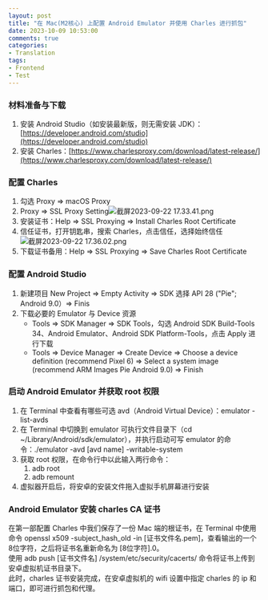 ```yaml
---
layout: post
title: "在 Mac(M2核心) 上配置 Android Emulator 并使用 Charles 进行抓包"
date: 2023-10-09 10:53:00
comments: true
categories: 
- Translation
tags:
- Frontend
- Test
---
```


### 材料准备与下载
1. 安装 Android Studio（如安装最新版，则无需安装 JDK）：[https://developer.android.com/studio](https://developer.android.com/studio)
2. 安装 Charles：[https://www.charlesproxy.com/download/latest-release/](https://www.charlesproxy.com/download/latest-release/)
### 配置 Charles

1. 勾选 Proxy => macOS Proxy
2. Proxy => SSL Proxy Setting![截屏2023-09-22 17.33.41.png](https://intranetproxy.alipay.com/skylark/lark/0/2023/png/12056524/1695375236863-a77140ec-0975-4a4f-8ef7-263373d00d08.png#clientId=u53487919-f5c7-4&from=ui&id=u25e13825&originHeight=1092&originWidth=1320&originalType=binary&ratio=1&rotation=0&showTitle=false&size=259842&status=done&style=none&taskId=uc08ca907-7386-4694-847e-f7bd15a49a6&title=)
3. 安装证书：Help => SSL Proxying => Install Charles Root Certificate
4. 信任证书，打开钥匙串，搜索 Charles，点击信任，选择始终信任![截屏2023-09-22 17.36.02.png](https://intranetproxy.alipay.com/skylark/lark/0/2023/png/12056524/1695375391085-2f7d2d77-fb9a-44dc-9383-00640be5c92b.png#clientId=u53487919-f5c7-4&from=ui&id=u59377dee&originHeight=1100&originWidth=1250&originalType=binary&ratio=1&rotation=0&showTitle=false&size=401871&status=done&style=none&taskId=u3e2cdf68-a824-4f46-afff-3ceeaf3d8a3&title=)
5. 下载证书备用：Help => SSL Proxying => Save Charles Root Certificate
### 配置 Android Studio

1. 新建项目 New Project => Empty Activity => SDK 选择 API 28 ("Pie"; Android 9.0）=> Finis
2. 下载必要的 Emulator 与 Device 资源
   - Tools => SDK Manager => SDK Tools，勾选 Android SDK Build-Tools 34、Android Emulator、Android SDK Platform-Tools，点击 Apply 进行下载
   - Tools => Device Manager => Create Device => Choose a device definition (recommend Pixel 6) => Select a system image (recommend ARM Images Pie Android 9.0) => Finish
###  启动 Android Emulator 并获取 root 权限

1. 在 Terminal 中查看有哪些可选 avd（Android Virtual Device）：emulator -list-avds
2. 在 Terminal 中切换到 emulator 可执行文件目录下（cd ~/Library/Android/sdk/emulator），并执行启动可写 emulator 的命令：./emulator -avd [avd name] -writable-system
3. 获取 root 权限，在命令行中以此输入两行命令：
   1. adb root
   2. adb remount
4. 虚拟器开启后，将安卓的安装文件拖入虚拟手机屏幕进行安装
### Android Emulator 安装 charles CA 证书
在第一部配置 Charles 中我们保存了一份 Mac 端的根证书，在 Terminal 中使用命令 openssl x509 -subject_hash_old -in  [证书文件名.pem]，查看输出的一个8位字符，之后将证书名重新命名为 [8位字符].0。<br />使用 adb push [证书文件名] /system/etc/security/cacerts/ 命令将证书上传到安卓虚拟机证书目录下。<br />此时，charles 证书安装完成，在安卓虚拟机的 wifi 设置中指定 charles 的 ip 和端口，即可进行抓包和代理。
